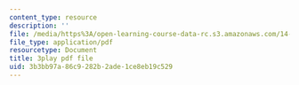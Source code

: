 ```yaml
---
content_type: resource
description: ''
file: /media/https%3A/open-learning-course-data-rc.s3.amazonaws.com/14-01sc-principles-of-microeconomics-fall-2011/3b3bb97a86c9282b2ade1ce8eb19c529_-5XT0Mzl72E.pdf
file_type: application/pdf
resourcetype: Document
title: 3play pdf file
uid: 3b3bb97a-86c9-282b-2ade-1ce8eb19c529
---
```

